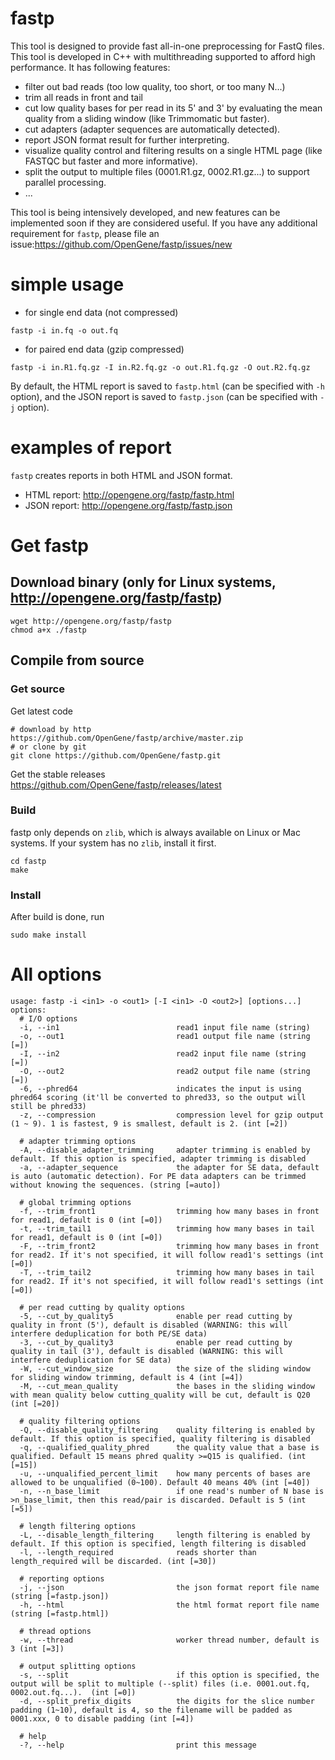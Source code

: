 # fastp
This tool is designed to provide fast all-in-one preprocessing for FastQ files. This tool is developed in C++ with multithreading supported to afford high performance. It has following features:
* filter out bad reads (too low quality, too short, or too many N...)
* trim all reads in front and tail
* cut low quality bases for per read in its 5' and 3' by evaluating the mean quality from a sliding window (like Trimmomatic but faster).
* cut adapters (adapter sequences are automatically detected).
* report JSON format result for further interpreting. 
* visualize quality control and filtering results on a single HTML page (like FASTQC but faster and more informative).
* split the output to multiple files (0001.R1.gz, 0002.R1.gz...) to support parallel processing.
* ...

This tool is being intensively developed, and new features can be implemented soon if they are considered useful. If you have any additional requirement for `fastp`, please file an issue:https://github.com/OpenGene/fastp/issues/new

# simple usage
* for single end data (not compressed)
```
fastp -i in.fq -o out.fq
```
* for paired end data (gzip compressed)
```
fastp -i in.R1.fq.gz -I in.R2.fq.gz -o out.R1.fq.gz -O out.R2.fq.gz
```
By default, the HTML report is saved to `fastp.html` (can be specified with `-h` option), and the JSON report is saved to `fastp.json` (can be specified with `-j` option).

# examples of report
`fastp` creates reports in both HTML and JSON format.
* HTML report: http://opengene.org/fastp/fastp.html
* JSON report: http://opengene.org/fastp/fastp.json

# Get fastp
## Download binary (only for Linux systems, http://opengene.org/fastp/fastp)
```shell
wget http://opengene.org/fastp/fastp
chmod a+x ./fastp
```
## Compile from source
### Get source
Get latest code
```shell
# download by http
https://github.com/OpenGene/fastp/archive/master.zip
# or clone by git
git clone https://github.com/OpenGene/fastp.git
```
Get the stable releases  
https://github.com/OpenGene/fastp/releases/latest

### Build
fastp only depends on `zlib`, which is always available on Linux or Mac systems. If your system has no `zlib`, install it first.
```shell
cd fastp
make
```
### Install
After build is done, run
```
sudo make install
```
# All options
```shell
usage: fastp -i <in1> -o <out1> [-I <in1> -O <out2>] [options...]
options:
  # I/O options
  -i, --in1                          read1 input file name (string)
  -o, --out1                         read1 output file name (string [=])
  -I, --in2                          read2 input file name (string [=])
  -O, --out2                         read2 output file name (string [=])
  -6, --phred64                      indicates the input is using phred64 scoring (it'll be converted to phred33, so the output will still be phred33)
  -z, --compression                  compression level for gzip output (1 ~ 9). 1 is fastest, 9 is smallest, default is 2. (int [=2])
  
  # adapter trimming options
  -A, --disable_adapter_trimming     adapter trimming is enabled by default. If this option is specified, adapter trimming is disabled
  -a, --adapter_sequence             the adapter for SE data, default is auto (automatic detection). For PE data adapters can be trimmed without knowing the sequences. (string [=auto])
    
  # global trimming options
  -f, --trim_front1                  trimming how many bases in front for read1, default is 0 (int [=0])
  -t, --trim_tail1                   trimming how many bases in tail for read1, default is 0 (int [=0])
  -F, --trim_front2                  trimming how many bases in front for read2. If it's not specified, it will follow read1's settings (int [=0])
  -T, --trim_tail2                   trimming how many bases in tail for read2. If it's not specified, it will follow read1's settings (int [=0])
  
  # per read cutting by quality options
  -5, --cut_by_quality5              enable per read cutting by quality in front (5'), default is disabled (WARNING: this will interfere deduplication for both PE/SE data)
  -3, --cut_by_quality3              enable per read cutting by quality in tail (3'), default is disabled (WARNING: this will interfere deduplication for SE data)
  -W, --cut_window_size              the size of the sliding window for sliding window trimming, default is 4 (int [=4])
  -M, --cut_mean_quality             the bases in the sliding window with mean quality below cutting_quality will be cut, default is Q20 (int [=20])
  
  # quality filtering options
  -Q, --disable_quality_filtering    quality filtering is enabled by default. If this option is specified, quality filtering is disabled
  -q, --qualified_quality_phred      the quality value that a base is qualified. Default 15 means phred quality >=Q15 is qualified. (int [=15])
  -u, --unqualified_percent_limit    how many percents of bases are allowed to be unqualified (0~100). Default 40 means 40% (int [=40])
  -n, --n_base_limit                 if one read's number of N base is >n_base_limit, then this read/pair is discarded. Default is 5 (int [=5])
  
  # length filtering options
  -L, --disable_length_filtering     length filtering is enabled by default. If this option is specified, length filtering is disabled
  -l, --length_required              reads shorter than length_required will be discarded. (int [=30])
  
  # reporting options
  -j, --json                         the json format report file name (string [=fastp.json])
  -h, --html                         the html format report file name (string [=fastp.html])
  
  # thread options
  -w, --thread                       worker thread number, default is 3 (int [=3])
  
  # output splitting options
  -s, --split                        if this option is specified, the output will be split to multiple (--split) files (i.e. 0001.out.fq, 0002.out.fq...).  (int [=0])
  -d, --split_prefix_digits          the digits for the slice number padding (1~10), default is 4, so the filename will be padded as 0001.xxx, 0 to disable padding (int [=4])
  
  # help
  -?, --help                         print this message
```
